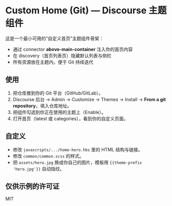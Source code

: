 # Custom Home (Git) — Discourse 主题组件

这是一个最小可用的“自定义首页”主题组件骨架：
- 通过 connector **above-main-container** 注入你的首页内容
- 在 discovery（首页列表页）隐藏默认列表与侧栏
- 所有资源放在主题内，便于 Git 持续迭代

## 使用
1. 把仓库推到你的 Git 平台（GitHub/GitLab）。
2. Discourse 后台 → Admin → Customize → Themes → Install → **From a git repository**，填入仓库地址。
3. 把组件勾选到你正在使用的主题上（Enable）。
4. 打开首页（latest 或 categories），看到你的自定义页面。

## 自定义
- 修改 `javascripts/.../home-hero.hbs` 里的 HTML 结构与链接。
- 修改 `common/common.scss` 的样式。
- 把 `assets/hero.jpg` 换成你自己的图片，模板用 `{{theme-prefix 'hero.jpg'}}` 自动指纹。

## 仅供示例的许可证
MIT
